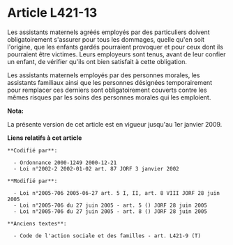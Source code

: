 # Article L421-13

Les assistants maternels agréés employés par des particuliers doivent obligatoirement s'assurer pour tous les dommages,
quelle qu'en soit l'origine, que les enfants gardés pourraient provoquer et pour ceux dont ils pourraient être victimes.
Leurs employeurs sont tenus, avant de leur confier un enfant, de vérifier qu'ils ont bien satisfait à cette obligation.

Les assistants maternels employés par des personnes morales, les assistants familiaux ainsi que les personnes désignées
temporairement pour remplacer ces derniers sont obligatoirement couverts contre les mêmes risques par les soins des personnes
morales qui les emploient.

**Nota:**

La présente version de cet article est en vigueur jusqu'au 1er janvier 2009.

**Liens relatifs à cet article**

	**Codifié par**:

	  - Ordonnance 2000-1249 2000-12-21
	  - Loi n°2002-2 2002-01-02 art. 87 JORF 3 janvier 2002

	**Modifié par**:

	  - Loi n°2005-706 2005-06-27 art. 5 I, II, art. 8 VIII JORF 28 juin 2005
	  - Loi n°2005-706 du 27 juin 2005 - art. 5 () JORF 28 juin 2005
	  - Loi n°2005-706 du 27 juin 2005 - art. 8 () JORF 28 juin 2005

	**Anciens textes**:

	  - Code de l'action sociale et des familles - art. L421-9 (T)
